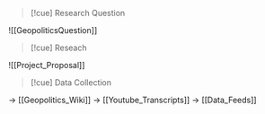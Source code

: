 
>[!cue] Research Question

![[GeopoliticsQuestion]]

>[!cue]  Reseach

![[Project_Proposal]]



>[!cue] Data Collection

-> [[Geopolitics_Wiki]]
-> [[Youtube_Transcripts]]
-> [[Data_Feeds]]
